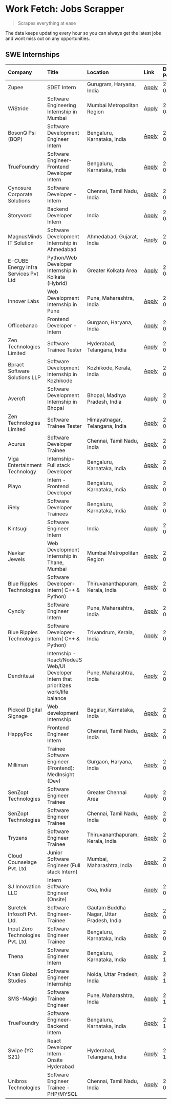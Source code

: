 # Work Fetch: Jobs Scrapper
> Scrapes everything at ease

The data keeps updating every hour so you can always get the latest jobs and wont miss out on any opportunities.

## SWE Internships
<!--START_SECTION:workfetch-->
| Company                              | Title                                                                                | Location                                  | Link                                                                                                                                                                                                                                                                                                | Date Posted   |
|:-------------------------------------|:-------------------------------------------------------------------------------------|:------------------------------------------|:----------------------------------------------------------------------------------------------------------------------------------------------------------------------------------------------------------------------------------------------------------------------------------------------------|:--------------|
| Zupee                                | SDET Intern                                                                          | Gurugram, Haryana, India                  | [Apply](https://in.linkedin.com/jobs/view/sdet-intern-at-zupee-3888478071?position=26&pageNum=0&refId=DPL%2FXQFmKyH2I3HaVtCrDw%3D%3D&trackingId=xjEUX7V1Ioyyy7zkMFf8ug%3D%3D&trk=public_jobs_jserp-result_search-card)                                                                              | 2024-04-09    |
| WiStride                             | Software Engineering Internship in Mumbai                                            | Mumbai Metropolitan Region                | [Apply](https://in.linkedin.com/jobs/view/software-engineering-internship-in-mumbai-at-wistride-3888218704?position=20&pageNum=0&refId=DPL%2FXQFmKyH2I3HaVtCrDw%3D%3D&trackingId=FbN%2BRR5K0az4DBWpvWuSdg%3D%3D&trk=public_jobs_jserp-result_search-card)                                           | 2024-04-08    |
| BosonQ Psi (BQP)                     | Software Development Engineer Intern                                                 | Bengaluru, Karnataka, India               | [Apply](https://in.linkedin.com/jobs/view/software-development-engineer-intern-at-bosonq-psi-bqp-3888328596?position=34&pageNum=0&refId=DPL%2FXQFmKyH2I3HaVtCrDw%3D%3D&trackingId=23xO0S31frlqCrneYdiicQ%3D%3D&trk=public_jobs_jserp-result_search-card)                                            | 2024-04-06    |
| TrueFoundry                          | Software Engineer- Frontend Developer Intern                                         | Bengaluru, Karnataka, India               | [Apply](https://in.linkedin.com/jobs/view/software-engineer-frontend-developer-intern-at-truefoundry-3887320206?position=23&pageNum=0&refId=DPL%2FXQFmKyH2I3HaVtCrDw%3D%3D&trackingId=VIpv3mo3%2BvwH8GBAL43Wzg%3D%3D&trk=public_jobs_jserp-result_search-card)                                      | 2024-04-05    |
| Cynosure Corporate Solutions         | Software Developer -Intern                                                           | Chennai, Tamil Nadu, India                | [Apply](https://in.linkedin.com/jobs/view/software-developer-intern-at-cynosure-corporate-solutions-3884767755?position=27&pageNum=0&refId=DPL%2FXQFmKyH2I3HaVtCrDw%3D%3D&trackingId=uyjEU4h1QOPhS34M8AkXXw%3D%3D&trk=public_jobs_jserp-result_search-card)                                         | 2024-04-04    |
| Storyvord                            | Backend Developer Intern                                                             | India                                     | [Apply](https://in.linkedin.com/jobs/view/backend-developer-intern-at-storyvord-3518938006?position=53&pageNum=0&refId=DPL%2FXQFmKyH2I3HaVtCrDw%3D%3D&trackingId=ckI4ckTXfZ9XqfZbat7hrw%3D%3D&trk=public_jobs_jserp-result_search-card)                                                             | 2024-04-04    |
| MagnusMinds IT Solution              | Software Development Internship in Ahmedabad                                         | Ahmedabad, Gujarat, India                 | [Apply](https://in.linkedin.com/jobs/view/software-development-internship-in-ahmedabad-at-magnusminds-it-solution-3883933909?position=41&pageNum=0&refId=DPL%2FXQFmKyH2I3HaVtCrDw%3D%3D&trackingId=JRt%2BfaohBSQIOM%2BXB7bWAw%3D%3D&trk=public_jobs_jserp-result_search-card)                       | 2024-04-03    |
| E-CUBE Energy Infra Services Pvt Ltd | Python/Web Developer Internship in Kolkata (Hybrid)                                  | Greater Kolkata Area                      | [Apply](https://in.linkedin.com/jobs/view/python-web-developer-internship-in-kolkata-hybrid-at-e-cube-energy-infra-services-pvt-ltd-3882160442?position=21&pageNum=0&refId=DPL%2FXQFmKyH2I3HaVtCrDw%3D%3D&trackingId=7HTrsr4vqgDoJtnZXQ1nNg%3D%3D&trk=public_jobs_jserp-result_search-card)         | 2024-04-02    |
| Innover Labs                         | Web Development Internship in Pune                                                   | Pune, Maharashtra, India                  | [Apply](https://in.linkedin.com/jobs/view/web-development-internship-in-pune-at-innover-labs-3875494237?position=8&pageNum=0&refId=DPL%2FXQFmKyH2I3HaVtCrDw%3D%3D&trackingId=0ep4rAeN0Rl7YBbHGeWw%2Fw%3D%3D&trk=public_jobs_jserp-result_search-card)                                               | 2024-03-28    |
| Officebanao                          | Frontend Developer - Intern                                                          | Gurgaon, Haryana, India                   | [Apply](https://in.linkedin.com/jobs/view/frontend-developer-intern-at-officebanao-3871265915?position=12&pageNum=0&refId=DPL%2FXQFmKyH2I3HaVtCrDw%3D%3D&trackingId=w%2Btb8Ed8vxQAH70zbingAA%3D%3D&trk=public_jobs_jserp-result_search-card)                                                        | 2024-03-28    |
| Zen Technologies Limited             | Software Trainee Tester                                                              | Hyderabad, Telangana, India               | [Apply](https://in.linkedin.com/jobs/view/software-trainee-tester-at-zen-technologies-limited-3872036112?position=13&pageNum=0&refId=DPL%2FXQFmKyH2I3HaVtCrDw%3D%3D&trackingId=eC%2FozcPWD0Su5QdfV8Zj0g%3D%3D&trk=public_jobs_jserp-result_search-card)                                             | 2024-03-27    |
| Bpract Software Solutions LLP        | Software Development Internship in Kozhikode                                         | Kozhikode, Kerala, India                  | [Apply](https://in.linkedin.com/jobs/view/software-development-internship-in-kozhikode-at-bpract-software-solutions-llp-3874054300?position=15&pageNum=0&refId=DPL%2FXQFmKyH2I3HaVtCrDw%3D%3D&trackingId=10NGEOk8y6tPMZ214FqDpA%3D%3D&trk=public_jobs_jserp-result_search-card)                     | 2024-03-27    |
| Averoft                              | Software Development Internship in Bhopal                                            | Bhopal, Madhya Pradesh, India             | [Apply](https://in.linkedin.com/jobs/view/software-development-internship-in-bhopal-at-averoft-3874051550?position=49&pageNum=0&refId=DPL%2FXQFmKyH2I3HaVtCrDw%3D%3D&trackingId=dFmAFbUi8UpMpGV5j7V2Gw%3D%3D&trk=public_jobs_jserp-result_search-card)                                              | 2024-03-27    |
| Zen Technologies Limited             | Software Trainee Tester                                                              | Himayatnagar, Telangana, India            | [Apply](https://in.linkedin.com/jobs/view/software-trainee-tester-at-zen-technologies-limited-3872100214?position=10&pageNum=0&refId=DPL%2FXQFmKyH2I3HaVtCrDw%3D%3D&trackingId=RHMRlmn4f4v%2FU9aHxsVVnA%3D%3D&trk=public_jobs_jserp-result_search-card)                                             | 2024-03-26    |
| Acurus                               | Software Developer Trainee                                                           | Chennai, Tamil Nadu, India                | [Apply](https://in.linkedin.com/jobs/view/software-developer-trainee-at-acurus-3871400616?position=22&pageNum=0&refId=DPL%2FXQFmKyH2I3HaVtCrDw%3D%3D&trackingId=FGVamEJJPhexHzx0kq2N7w%3D%3D&trk=public_jobs_jserp-result_search-card)                                                              | 2024-03-26    |
| Viga Entertainment Technology        | Internship-Full stack Developer                                                      | Bengaluru, Karnataka, India               | [Apply](https://in.linkedin.com/jobs/view/internship-full-stack-developer-at-viga-entertainment-technology-3870669789?position=31&pageNum=0&refId=DPL%2FXQFmKyH2I3HaVtCrDw%3D%3D&trackingId=fciKf73YA1OPL3IypoluUg%3D%3D&trk=public_jobs_jserp-result_search-card)                                  | 2024-03-25    |
| Playo                                | Intern - Frontend Developer                                                          | Bengaluru, Karnataka, India               | [Apply](https://in.linkedin.com/jobs/view/intern-frontend-developer-at-playo-3864131172?position=6&pageNum=0&refId=DPL%2FXQFmKyH2I3HaVtCrDw%3D%3D&trackingId=ZU84%2Fw6t8GDQXMGRxJ5QJQ%3D%3D&trk=public_jobs_jserp-result_search-card)                                                               | 2024-03-22    |
| iRely                                | Software Developer Trainees                                                          | Bengaluru, Karnataka, India               | [Apply](https://in.linkedin.com/jobs/view/software-developer-trainees-at-irely-3860566039?position=3&pageNum=0&refId=DPL%2FXQFmKyH2I3HaVtCrDw%3D%3D&trackingId=f5fhEU76nMvVgwiFOLqDwg%3D%3D&trk=public_jobs_jserp-result_search-card)                                                               | 2024-03-18    |
| Kintsugi                             | Software Engineer Intern                                                             | India                                     | [Apply](https://in.linkedin.com/jobs/view/software-engineer-intern-at-kintsugi-3857074071?position=36&pageNum=0&refId=DPL%2FXQFmKyH2I3HaVtCrDw%3D%3D&trackingId=QR8AG7NUXqdKUuKqg6cPJQ%3D%3D&trk=public_jobs_jserp-result_search-card)                                                              | 2024-03-16    |
| Navkar Jewels                        | Web Development Internship in Thane, Mumbai                                          | Mumbai Metropolitan Region                | [Apply](https://in.linkedin.com/jobs/view/web-development-internship-in-thane-mumbai-at-navkar-jewels-3858080315?position=60&pageNum=0&refId=DPL%2FXQFmKyH2I3HaVtCrDw%3D%3D&trackingId=b435M8nMDax9bccm%2BAierw%3D%3D&trk=public_jobs_jserp-result_search-card)                                     | 2024-03-15    |
| Blue Ripples Technologies            | Software Developer- Intern( C++ & Python)                                            | Thiruvananthapuram, Kerala, India         | [Apply](https://in.linkedin.com/jobs/view/software-developer-intern-c%2B%2B-python-at-blue-ripples-technologies-3855594494?position=18&pageNum=0&refId=DPL%2FXQFmKyH2I3HaVtCrDw%3D%3D&trackingId=IeqgcRAQJCX58ptgItOrOw%3D%3D&trk=public_jobs_jserp-result_search-card)                             | 2024-03-14    |
| Cyncly                               | Software Engineer Intern                                                             | Pune, Maharashtra, India                  | [Apply](https://in.linkedin.com/jobs/view/software-engineer-intern-at-cyncly-3853990178?position=17&pageNum=0&refId=DPL%2FXQFmKyH2I3HaVtCrDw%3D%3D&trackingId=%2F4p9CC3K5n61shAwuZQMIw%3D%3D&trk=public_jobs_jserp-result_search-card)                                                              | 2024-03-13    |
| Blue Ripples Technologies            | Software Developer- Intern( C++  & Python)                                           | Trivandrum, Kerala, India                 | [Apply](https://in.linkedin.com/jobs/view/software-developer-intern-c%2B%2B-python-at-blue-ripples-technologies-3856150730?position=19&pageNum=0&refId=DPL%2FXQFmKyH2I3HaVtCrDw%3D%3D&trackingId=PMm1wnuDqI9EBDe%2Fhy0DHw%3D%3D&trk=public_jobs_jserp-result_search-card)                           | 2024-03-13    |
| Dendrite.ai                          | Internship - React/NodeJS Web/UI Developer Intern that prioritizes work/life balance | Pune, Maharashtra, India                  | [Apply](https://in.linkedin.com/jobs/view/internship-react-nodejs-web-ui-developer-intern-that-prioritizes-work-life-balance-at-dendrite-ai-3853583200?position=40&pageNum=0&refId=DPL%2FXQFmKyH2I3HaVtCrDw%3D%3D&trackingId=IfrqU7KVEMd9VXVnjtVmUw%3D%3D&trk=public_jobs_jserp-result_search-card) | 2024-03-12    |
| Pickcel Digital Signage              | Web development Internship                                                           | Bagalur, Karnataka, India                 | [Apply](https://in.linkedin.com/jobs/view/web-development-internship-at-pickcel-digital-signage-3849506118?position=59&pageNum=0&refId=DPL%2FXQFmKyH2I3HaVtCrDw%3D%3D&trackingId=Ok1bI02halM%2BMz%2Fg0vdArQ%3D%3D&trk=public_jobs_jserp-result_search-card)                                         | 2024-03-08    |
| HappyFox                             | Frontend Engineer Intern                                                             | Chennai, Tamil Nadu, India                | [Apply](https://in.linkedin.com/jobs/view/frontend-engineer-intern-at-happyfox-3848357951?position=52&pageNum=0&refId=DPL%2FXQFmKyH2I3HaVtCrDw%3D%3D&trackingId=ySFrH7aRcqKfZcQS2edcOw%3D%3D&trk=public_jobs_jserp-result_search-card)                                                              | 2024-03-07    |
| Milliman                             | Trainee Software Engineer (Frontend): MedInsight (Dev)                               | Gurgaon, Haryana, India                   | [Apply](https://in.linkedin.com/jobs/view/trainee-software-engineer-frontend-medinsight-dev-at-milliman-3792874280?position=11&pageNum=0&refId=DPL%2FXQFmKyH2I3HaVtCrDw%3D%3D&trackingId=CFR8v4A60%2BKcaeaKDymfBA%3D%3D&trk=public_jobs_jserp-result_search-card)                                   | 2024-03-01    |
| SenZopt Technologies                 | Software Engineer Trainee                                                            | Greater Chennai Area                      | [Apply](https://in.linkedin.com/jobs/view/software-engineer-trainee-at-senzopt-technologies-3827688781?position=42&pageNum=0&refId=DPL%2FXQFmKyH2I3HaVtCrDw%3D%3D&trackingId=KydekNL5suQ7Acg8igcv2Q%3D%3D&trk=public_jobs_jserp-result_search-card)                                                 | 2024-02-12    |
| SenZopt Technologies                 | Software Engineer Trainee                                                            | Chennai, Tamil Nadu, India                | [Apply](https://in.linkedin.com/jobs/view/software-engineer-trainee-at-senzopt-technologies-3827686880?position=55&pageNum=0&refId=DPL%2FXQFmKyH2I3HaVtCrDw%3D%3D&trackingId=FaJoKIBF1Vzw%2Bj0hg3apbw%3D%3D&trk=public_jobs_jserp-result_search-card)                                               | 2024-02-12    |
| Tryzens                              | Software Engineer Trainee                                                            | Thiruvananthapuram, Kerala, India         | [Apply](https://in.linkedin.com/jobs/view/software-engineer-trainee-at-tryzens-3809363491?position=44&pageNum=0&refId=DPL%2FXQFmKyH2I3HaVtCrDw%3D%3D&trackingId=ewiZoB3K%2FA2OaALsXR7laQ%3D%3D&trk=public_jobs_jserp-result_search-card)                                                            | 2024-01-18    |
| Cloud Counselage Pvt. Ltd.           | Junior Software Engineer (Full stack Intern)                                         | Mumbai, Maharashtra, India                | [Apply](https://in.linkedin.com/jobs/view/junior-software-engineer-full-stack-intern-at-cloud-counselage-pvt-ltd-3803132814?position=35&pageNum=0&refId=DPL%2FXQFmKyH2I3HaVtCrDw%3D%3D&trackingId=f7isOhMQfX%2F1gv3SoEAPYg%3D%3D&trk=public_jobs_jserp-result_search-card)                          | 2024-01-11    |
| SJ Innovation LLC                    | Intern Software Engineer (Onsite)                                                    | Goa, India                                | [Apply](https://in.linkedin.com/jobs/view/intern-software-engineer-onsite-at-sj-innovation-llc-3799959011?position=50&pageNum=0&refId=DPL%2FXQFmKyH2I3HaVtCrDw%3D%3D&trackingId=2%2B1904rJVSakWDzWQGtmhw%3D%3D&trk=public_jobs_jserp-result_search-card)                                            | 2024-01-11    |
| Suretek Infosoft Pvt. Ltd.           | Software Engineer-Trainee                                                            | Gautam Buddha Nagar, Uttar Pradesh, India | [Apply](https://in.linkedin.com/jobs/view/software-engineer-trainee-at-suretek-infosoft-pvt-ltd-3800934643?position=28&pageNum=0&refId=DPL%2FXQFmKyH2I3HaVtCrDw%3D%3D&trackingId=1WoW%2FHTWY7aPFXBobxehoA%3D%3D&trk=public_jobs_jserp-result_search-card)                                           | 2024-01-09    |
| Input Zero Technologies Pvt. Ltd.    | Software Engineer Trainee                                                            | Bengaluru, Karnataka, India               | [Apply](https://in.linkedin.com/jobs/view/software-engineer-trainee-at-input-zero-technologies-pvt-ltd-3800927643?position=38&pageNum=0&refId=DPL%2FXQFmKyH2I3HaVtCrDw%3D%3D&trackingId=ro4einhQLKoK93ZLnHxibA%3D%3D&trk=public_jobs_jserp-result_search-card)                                      | 2024-01-09    |
| Thena                                | Software Engineer Intern                                                             | Bengaluru, Karnataka, India               | [Apply](https://in.linkedin.com/jobs/view/software-engineer-intern-at-thena-3778731751?position=24&pageNum=0&refId=DPL%2FXQFmKyH2I3HaVtCrDw%3D%3D&trackingId=a%2FlvqirnlX3uzZrug%2BOEaQ%3D%3D&trk=public_jobs_jserp-result_search-card)                                                             | 2023-12-05    |
| Khan Global Studies                  | Software Engineer Internship                                                         | Noida, Uttar Pradesh, India               | [Apply](https://in.linkedin.com/jobs/view/software-engineer-internship-at-khan-global-studies-3766942197?position=58&pageNum=0&refId=DPL%2FXQFmKyH2I3HaVtCrDw%3D%3D&trackingId=gNa0IYrwqQZrcz4akcuvvg%3D%3D&trk=public_jobs_jserp-result_search-card)                                               | 2023-11-27    |
| SMS-Magic                            | Software Trainee Engineer                                                            | Pune, Maharashtra, India                  | [Apply](https://in.linkedin.com/jobs/view/software-trainee-engineer-at-sms-magic-3761409781?position=37&pageNum=0&refId=DPL%2FXQFmKyH2I3HaVtCrDw%3D%3D&trackingId=sZl9dTIu9Higp4eaSqleRQ%3D%3D&trk=public_jobs_jserp-result_search-card)                                                            | 2023-11-16    |
| TrueFoundry                          | Software Engineer-Backend Intern                                                     | Bengaluru, Karnataka, India               | [Apply](https://in.linkedin.com/jobs/view/software-engineer-backend-intern-at-truefoundry-3779508170?position=39&pageNum=0&refId=DPL%2FXQFmKyH2I3HaVtCrDw%3D%3D&trackingId=X%2ByX1RvxAvVCiaL6YYBqbw%3D%3D&trk=public_jobs_jserp-result_search-card)                                                 | 2023-11-10    |
| Swipe (YC S21)                       | React Developer Intern - Onsite Hyderabad                                            | Hyderabad, Telangana, India               | [Apply](https://in.linkedin.com/jobs/view/react-developer-intern-onsite-hyderabad-at-swipe-yc-s21-3737600089?position=45&pageNum=0&refId=DPL%2FXQFmKyH2I3HaVtCrDw%3D%3D&trackingId=FoATXdzzSbGjADp6xLhflw%3D%3D&trk=public_jobs_jserp-result_search-card)                                           | 2023-10-13    |
| Unibros Technologies                 | Software Engineer Trainee - PHP/MYSQL                                                | Chennai, Tamil Nadu, India                | [Apply](https://in.linkedin.com/jobs/view/software-engineer-trainee-php-mysql-at-unibros-technologies-3656599241?position=43&pageNum=0&refId=DPL%2FXQFmKyH2I3HaVtCrDw%3D%3D&trackingId=1F5YwjuM65W7cKGv6rX5rA%3D%3D&trk=public_jobs_jserp-result_search-card)                                       | 2023-06-12    |
<!--END_SECTION:workfetch-->
